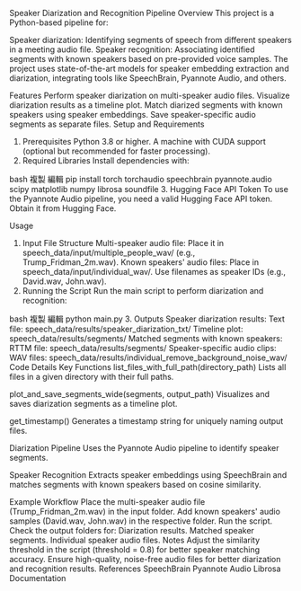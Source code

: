 Speaker Diarization and Recognition Pipeline
Overview
This project is a Python-based pipeline for:

Speaker diarization: Identifying segments of speech from different speakers in a meeting audio file.
Speaker recognition: Associating identified segments with known speakers based on pre-provided voice samples.
The project uses state-of-the-art models for speaker embedding extraction and diarization, integrating tools like SpeechBrain, Pyannote Audio, and others.

Features
Perform speaker diarization on multi-speaker audio files.
Visualize diarization results as a timeline plot.
Match diarized segments with known speakers using speaker embeddings.
Save speaker-specific audio segments as separate files.
Setup and Requirements
1. Prerequisites
Python 3.8 or higher.
A machine with CUDA support (optional but recommended for faster processing).
2. Required Libraries
Install dependencies with:

bash
複製
編輯
pip install torch torchaudio speechbrain pyannote.audio scipy matplotlib numpy librosa soundfile
3. Hugging Face API Token
To use the Pyannote Audio pipeline, you need a valid Hugging Face API token. Obtain it from Hugging Face.

Usage
1. Input File Structure
Multi-speaker audio file: Place it in speech_data/input/multiple_people_wav/ (e.g., Trump_Fridman_2m.wav).
Known speakers' audio files: Place in speech_data/input/individual_wav/. Use filenames as speaker IDs (e.g., David.wav, John.wav).
2. Running the Script
Run the main script to perform diarization and recognition:

bash
複製
編輯
python main.py
3. Outputs
Speaker diarization results:
Text file: speech_data/results/speaker_diarization_txt/
Timeline plot: speech_data/results/segments/
Matched segments with known speakers:
RTTM file: speech_data/results/segments/
Speaker-specific audio clips:
WAV files: speech_data/results/individual_remove_background_noise_wav/
Code Details
Key Functions
list_files_with_full_path(directory_path)
Lists all files in a given directory with their full paths.

plot_and_save_segments_wide(segments, output_path)
Visualizes and saves diarization segments as a timeline plot.

get_timestamp()
Generates a timestamp string for uniquely naming output files.

Diarization Pipeline
Uses the Pyannote Audio pipeline to identify speaker segments.

Speaker Recognition
Extracts speaker embeddings using SpeechBrain and matches segments with known speakers based on cosine similarity.

Example Workflow
Place the multi-speaker audio file (Trump_Fridman_2m.wav) in the input folder.
Add known speakers' audio samples (David.wav, John.wav) in the respective folder.
Run the script.
Check the output folders for:
Diarization results.
Matched speaker segments.
Individual speaker audio files.
Notes
Adjust the similarity threshold in the script (threshold = 0.8) for better speaker matching accuracy.
Ensure high-quality, noise-free audio files for better diarization and recognition results.
References
SpeechBrain
Pyannote Audio
Librosa Documentation
